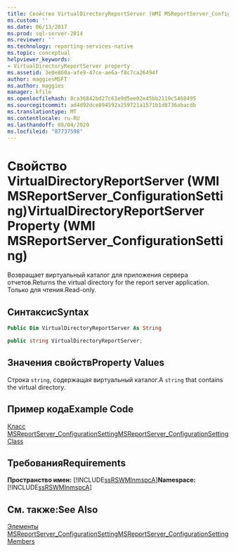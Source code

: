 ```yaml
---
title: Свойство VirtualDirectoryReportServer (WMI MSReportServer_ConfigurationSetting) | Документация Майкрософт
ms.custom: ''
ms.date: 06/13/2017
ms.prod: sql-server-2014
ms.reviewer: ''
ms.technology: reporting-services-native
ms.topic: conceptual
helpviewer_keywords:
- VirtualDirectoryReportServer property
ms.assetid: 3e0e860a-afe9-47ce-ae6a-f8c7ca26494f
author: maggiesMSFT
ms.author: maggies
manager: kfile
ms.openlocfilehash: 8ca36842bd27c61e9d5ee02e45bb2119c5460495
ms.sourcegitcommit: ad4d92dce894592a259721a1571b1d8736abacdb
ms.translationtype: MT
ms.contentlocale: ru-RU
ms.lasthandoff: 08/04/2020
ms.locfileid: "87737598"
---
```

# <a name="virtualdirectoryreportserver-property-wmi-msreportserver_configurationsetting"></a><span data-ttu-id="4953f-102">Свойство VirtualDirectoryReportServer (WMI MSReportServer_ConfigurationSetting)</span><span class="sxs-lookup"><span data-stu-id="4953f-102">VirtualDirectoryReportServer Property (WMI MSReportServer_ConfigurationSetting)</span></span>
  <span data-ttu-id="4953f-103">Возвращает виртуальный каталог для приложения сервера отчетов.</span><span class="sxs-lookup"><span data-stu-id="4953f-103">Returns the virtual directory for the report server application.</span></span> <span data-ttu-id="4953f-104">Только для чтения.</span><span class="sxs-lookup"><span data-stu-id="4953f-104">Read-only.</span></span>  
  
## <a name="syntax"></a><span data-ttu-id="4953f-105">Синтаксис</span><span class="sxs-lookup"><span data-stu-id="4953f-105">Syntax</span></span>  
  
```vb  
Public Dim VirtualDirectoryReportServer As String  
```  
  
```csharp  
public string VirtualDirectoryReportServer;  
```  
  
## <a name="property-values"></a><span data-ttu-id="4953f-106">Значения свойств</span><span class="sxs-lookup"><span data-stu-id="4953f-106">Property Values</span></span>  
 <span data-ttu-id="4953f-107">Строка `string`, содержащая виртуальный каталог.</span><span class="sxs-lookup"><span data-stu-id="4953f-107">A `string` that contains the virtual directory.</span></span>  
  
## <a name="example-code"></a><span data-ttu-id="4953f-108">Пример кода</span><span class="sxs-lookup"><span data-stu-id="4953f-108">Example Code</span></span>  
 [<span data-ttu-id="4953f-109">Класс MSReportServer_ConfigurationSetting</span><span class="sxs-lookup"><span data-stu-id="4953f-109">MSReportServer_ConfigurationSetting Class</span></span>](msreportserver-configurationsetting-class.md)  
  
## <a name="requirements"></a><span data-ttu-id="4953f-110">Требования</span><span class="sxs-lookup"><span data-stu-id="4953f-110">Requirements</span></span>  
 <span data-ttu-id="4953f-111">**Пространство имен:** [!INCLUDE[ssRSWMInmspcA](../../includes/ssrswminmspca-md.md)]</span><span class="sxs-lookup"><span data-stu-id="4953f-111">**Namespace:** [!INCLUDE[ssRSWMInmspcA](../../includes/ssrswminmspca-md.md)]</span></span>  
  
## <a name="see-also"></a><span data-ttu-id="4953f-112">См. также:</span><span class="sxs-lookup"><span data-stu-id="4953f-112">See Also</span></span>  
 [<span data-ttu-id="4953f-113">Элементы MSReportServer_ConfigurationSetting</span><span class="sxs-lookup"><span data-stu-id="4953f-113">MSReportServer_ConfigurationSetting Members</span></span>](msreportserver-configurationsetting-members.md)  
  
  
